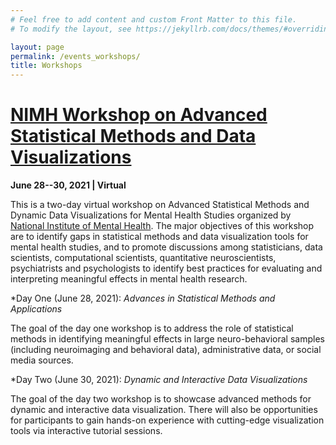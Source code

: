 ```yaml
---
# Feel free to add content and custom Front Matter to this file.
# To modify the layout, see https://jekyllrb.com/docs/themes/#overriding-theme-defaults

layout: page
permalink: /events_workshops/
title: Workshops
---
```


[NIMH Workshop on Advanced Statistical Methods and Data Visualizations](https://www.nimh.nih.gov/news/events/2021/workshop-advanced-statistical-methods-and-dynamic-data-visualizations-for-mental-health-studies)
==================
<b>June 28--30, 2021 | Virtual</b>

This is a two-day virtual workshop on Advanced Statistical Methods and Dynamic Data Visualizations for Mental Health Studies 
organized by [National Institute of Mental Health](https://www.nimh.nih.gov/). The major objectives of this workshop are to identify 
gaps in statistical methods and data visualization tools for mental health studies, and to promote discussions among statisticians, data scientists, computational 
scientists, quantitative neuroscientists, psychiatrists and psychologists to identify best practices for evaluating and interpreting 
meaningful effects in mental health research.

*Day One (June 28, 2021): <i>Advances in Statistical Methods and Applications</i>

The goal of the day one workshop is to address the role of statistical methods in identifying meaningful effects in large neuro-behavioral 
samples (including neuroimaging and behavioral data), administrative data, or social media sources.

*Day Two (June 30, 2021): <i>Dynamic and Interactive Data Visualizations</i>

The goal of the day two workshop is to showcase advanced methods for dynamic and interactive data visualization. There will also be 
opportunities for participants to gain hands-on experience with cutting-edge visualization tools via interactive tutorial sessions.
